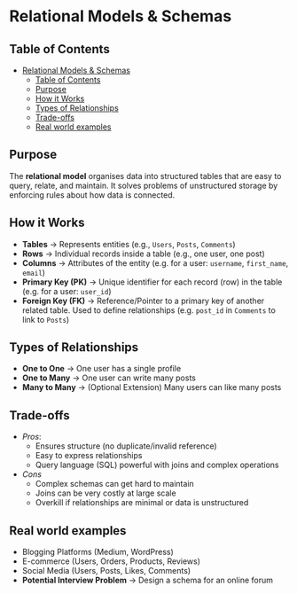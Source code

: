 # Relational Models & Schemas

## Table of Contents
- [Relational Models \& Schemas](#relational-models--schemas)
  - [Table of Contents](#table-of-contents)
  - [Purpose](#purpose)
  - [How it Works](#how-it-works)
  - [Types of Relationships](#types-of-relationships)
  - [Trade-offs](#trade-offs)
  - [Real world examples](#real-world-examples)

## Purpose
The **relational model** organises data into structured tables that are easy to query, relate, and maintain.
It solves problems of unstructured storage by enforcing rules about how data is connected.

## How it Works
- **Tables** &rightarrow; Represents entities (e.g., `Users`, `Posts`, `Comments`)
- **Rows** &rightarrow; Individual records inside a table (e.g., one user, one post)
- **Columns** &rightarrow; Attributes of the entity (e.g. for a user: `username`, `first_name`, `email`)
- **Primary Key (PK)** &rightarrow; Unique identifier for each record (row) in the table (e.g. for a user: `user_id`)
- **Foreign Key (FK)** &rightarrow; Reference/Pointer to a primary key of another related table. Used to define relationships (e.g. `post_id` in `Comments` to link to `Posts`)

## Types of Relationships
- **One to One** &rightarrow; One user has a single profile
- **One to Many** &rightarrow; One user can write many posts
- **Many to Many** &rightarrow; (Optional Extension) Many users can like many posts

## Trade-offs
- *Pros*:
  - Ensures structure (no duplicate/invalid reference)
  - Easy to express relationships
  - Query language (SQL) powerful with joins and complex operations
- *Cons*
  - Complex schemas can get hard to maintain
  - Joins can be very costly at large scale
  - Overkill if relationships are minimal or data is unstructured

## Real world examples
- Blogging Platforms (Medium, WordPress)
- E-commerce (Users, Orders, Products, Reviews)
- Social Media (Users, Posts, Likes, Comments)
- **Potential Interview Problem** &rightarrow; Design a schema for an online forum